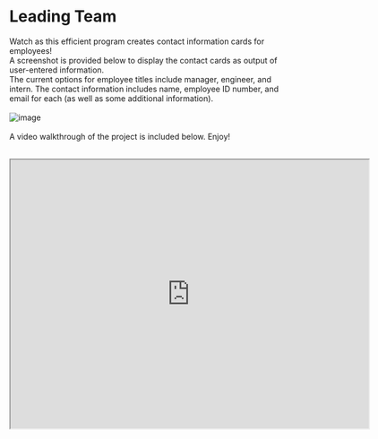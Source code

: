 # Leading Team

Watch as this efficient program creates contact information cards for employees!
<br>
A screenshot is provided below to display the contact cards as output of user-entered information.
<br>
The current options for employee titles include manager, engineer, and intern. The contact information includes name, employee ID number, and email for each (as well as some additional information).
<br>
<br>
![image](https://user-images.githubusercontent.com/67798512/102001730-2226b100-3caa-11eb-8e8b-afd8def40bf2.png)
<br>
<br>
A video walkthrough of the project is included below. Enjoy!
<br>
<br> 
<iframe src="https://drive.google.com/file/d/1RgKhNv-pWyhWv6AKhu5D7EyzjG2GJDiT/preview" width="640" height="480"></iframe>